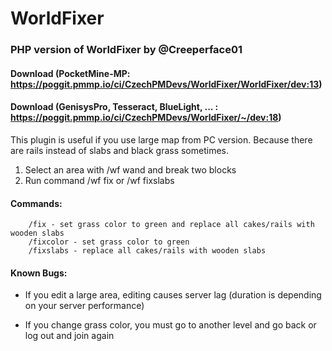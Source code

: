 # WorldFixer

### PHP version of WorldFixer by @Creeperface01

#### Download (PocketMine-MP: https://poggit.pmmp.io/ci/CzechPMDevs/WorldFixer/WorldFixer/dev:13)
#### Download (GenisysPro, Tesseract, BlueLight, ... : https://poggit.pmmp.io/ci/CzechPMDevs/WorldFixer/~/dev:18)

This plugin is useful if you use large map from PC version. Because there are rails instead of slabs and black grass sometimes.

1. Select an area with /wf wand and break two blocks
2. Run command /wf fix or /wf fixslabs

#### Commands:
        /fix - set grass color to green and replace all cakes/rails with wooden slabs
        /fixcolor - set grass color to green
        /fixslabs - replace all cakes/rails with wooden slabs
        

#### Known Bugs:
- If you edit a large area, editing causes server lag (duration is depending on your server performance)

- If you change grass color, you must go to another level and go back or log out and join again


